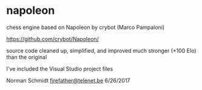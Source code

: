 # napoleon
 
chess engine based on Napoleon by crybot (Marco Pampaloni)

https://github.com/crybot/Napoleon/

source code cleaned up, simplified, and improved
much stronger (+100 Elo) than the original

I've included the Visual Studio project files

Norman Schmidt firefather@telenet.be 6/26/2017
